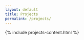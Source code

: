 ```yaml
---
layout: default
title: Projects
permalink: /projects/
---
```


{% include projects-content.html %}

<style>
.projects-header {
    background: linear-gradient(135deg, var(--primary-color), var(--secondary-color));
    color: var(--white);
    padding: 4rem 0;
    text-align: center;
}

.projects-header h1 {
    color: var(--white);
    margin: 0;
}

.projects-content {
    max-width: 1200px;
    margin: 0 auto;
    padding: 4rem 2rem;
}

.projects-grid {
    display: grid;
    grid-template-columns: repeat(auto-fit, minmax(300px, 1fr));
    gap: 2rem;
}

.project-card {
    background: var(--white);
    border-radius: 10px;
    overflow: hidden;
    box-shadow: 0 4px 6px rgba(0,0,0,0.1);
    transition: transform 0.3s ease;
}

.project-card:hover {
    transform: translateY(-5px);
}

.project-image {
    width: 100%;
    height: 200px;
    overflow: hidden;
}

.project-image img {
    width: 100%;
    height: 100%;
    object-fit: cover;
}

.project-content {
    padding: 1.5rem;
}

.project-content h2 {
    color: var(--primary-color);
    margin-bottom: 1rem;
    font-size: 1.5rem;
}

.project-content h3 {
    color: var(--primary-color);
    margin: 1rem 0 0.5rem 0;
    font-size: 1.2rem;
}

.project-tags {
    margin-bottom: 1rem;
}

.tag {
    display: inline-block;
    background: var(--light-gray);
    color: var(--primary-color);
    padding: 0.25rem 0.75rem;
    border-radius: 15px;
    font-size: 0.875rem;
    margin-right: 0.5rem;
    margin-bottom: 0.5rem;
}

.project-content ul {
    list-style-type: none;
    padding-left: 0;
}

.project-content li {
    margin-bottom: 0.5rem;
    position: relative;
    padding-left: 1.2rem;
}

.project-content li:before {
    content: "•";
    color: var(--secondary-color);
    position: absolute;
    left: 0;
}

@media (max-width: 768px) {
    .projects-content {
        padding: 2rem 1rem;
    }
    
    .projects-header {
        padding: 3rem 1rem;
    }
}
</style> 